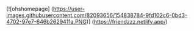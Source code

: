 [![ohshomepage]
(https://user-images.githubusercontent.com/82093656/154838784-9fd102c6-0bd3-4702-97e7-646b2629411a.PNG)]
(https://friendzzz.netlify.app/)
<!-- Leading in React Software Development -->
